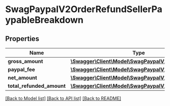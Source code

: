# SwagPaypalV2OrderRefundSellerPaypableBreakdown

## Properties
Name | Type | Description | Notes
------------ | ------------- | ------------- | -------------
**gross_amount** | [**\Swagger\Client\Model\SwagPaypalV2CommonMoney**](SwagPaypalV2CommonMoney.md) |  | [optional] 
**paypal_fee** | [**\Swagger\Client\Model\SwagPaypalV2CommonMoney**](SwagPaypalV2CommonMoney.md) |  | [optional] 
**net_amount** | [**\Swagger\Client\Model\SwagPaypalV2CommonMoney**](SwagPaypalV2CommonMoney.md) |  | [optional] 
**total_refunded_amount** | [**\Swagger\Client\Model\SwagPaypalV2CommonMoney**](SwagPaypalV2CommonMoney.md) |  | [optional] 

[[Back to Model list]](../../README.md#documentation-for-models) [[Back to API list]](../../README.md#documentation-for-api-endpoints) [[Back to README]](../../README.md)

